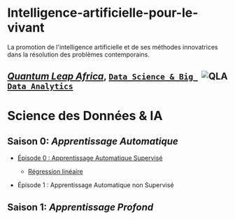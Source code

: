 # Intelligence-artificielle-pour-le-vivant
La promotion de l'intelligence artificielle et de ses méthodes innovatrices dans la résolution des problèmes contemporains.

## <a href="https://quantumleapafrica.org/" ><img src="https://quantumleapafrica.org/wp-content/themes/understrap-child/images/QLAlogo-main-small.png" style="float:right; max-width: 80px; display: inline" alt="QLA"/> [*Quantum Leap Africa*](https://quantumleapafrica.org/), [`Data Science & Big Data Analytics`](https://quantumleapafrica.org/re_unit/data-science-and-big-data-analytics/)

# Science des Données & IA

## Saison 0: *Apprentissage Automatique*

   * [Épisode 0 : Apprentissage Automatique Supervisé](https://github.com/gabayae/intelligence-artificielle-pour-le-vivant/tree/main/Saison_0_apprentissage_automatique/Saison_00_apprentissage_supervis%C3%A9)
     - [Régression linéaire](https://github.com/gabayae/intelligence-artificielle-pour-le-vivant/tree/main/Saison_0_apprentissage_automatique/Saison_00_apprentissage_supervis%C3%A9/0-R%C3%A9gression_lin%C3%A9aire)
    
   * Épisode 1 : Apprentissage Automatique non Supervisé

## Saison 1: *Apprentissage Profond*
